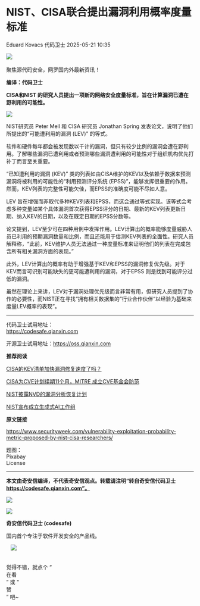 #  NIST、CISA联合提出漏洞利用概率度量标准   
Eduard Kovacs  代码卫士   2025-05-21 10:35  
  
![](https://mmbiz.qpic.cn/mmbiz_gif/Az5ZsrEic9ot90z9etZLlU7OTaPOdibteeibJMMmbwc29aJlDOmUicibIRoLdcuEQjtHQ2qjVtZBt0M5eVbYoQzlHiaw/640?wx_fmt=gif "")  
   
聚焦源代码安全，网罗国内外最新资讯！  
  
**编译：代码卫士**  
  
**CISA和NIST 的研究人员提出一项新的网络安全度量标准，旨在计算漏洞已遭在野利用的可能性。**  
  
  
![](https://mmbiz.qpic.cn/mmbiz_png/oBANLWYScMQ2ZtShadXISAOjbZXiaxficUcOBPJNwwV3AH8LD0fFyx3eX6DtqoR2P0A2Co46SlwL9kphhJ9W2LHg/640?wx_fmt=png&from=appmsg "")  
  
  
NIST研究员 Peter Mell 和 CISA 研究员 Jonathan Spring 发表论文，说明了他们所提出的“可能遭利用的漏洞 (LEV)” 的等式。  
  
软件和硬件每年都会被发现数以千计的漏洞，但只有较少比例的漏洞会遭在野利用。了解哪些漏洞已遭利用或者预测哪些漏洞遭利用的可能性对于组织机构优先打补丁而言至关重要。  
  
“已知遭利用的漏洞 (KEV)” 类的列表如由CISA维护的KEV以及依赖于数据来预测漏洞将被利用的可能性的“利用预测评分系统 (EPSS)”，能够发挥很重要的作用。然而，KEV列表的完整性可能欠佳，而EPSS的准确度可能不尽如人意。  
  
LEV 旨在增强而非取代多种KEV列表和EPSS，而这会通过等式实现。该等式会考虑多种变量如某个具体漏洞首次获得EPSS评分的日期、最新的KEV列表更新日期、纳入KEV的日期，以及在既定日期的EPSS分数等。  
  
论文提到，LEV至少可在四种用例中发挥作用。LEV计算出的概率能够度量威胁人员已利用的预期漏洞数量和比例，而且还能用于估测KEV列表的全面性。研究人员解释称，“此前，KEV维护人员无法通过一种度量标准来证明他们的列表在完成包含所有相关漏洞方面的表现。”  
  
此外，LEV计算出的概率有助于增强基于KEV和EPSS的漏洞修复优先级。对于KEV而言可识别可能缺失的更可能遭利用的漏洞，对于EPSS 则是找到可能评分过低的漏洞。  
  
虽然在理论上来讲，LEV对于漏洞处理优先级而言非常有用，但研究人员提到了协作的必要性，而NIST正在寻找“拥有相关数据集的”行业合作伙伴“以经验为基础来度量LEV概率的表现”。  
  
****  
代码卫士试用地址：  
https://codesafe.qianxin.com  
  
开源卫士试用地址：https://oss.qianxin.com  
  
  
  
  
  
  
  
  
  
  
  
  
  
**推荐阅读**  
  
[CISA的KEV清单加快漏洞修复速度了吗？](https://mp.weixin.qq.com/s?__biz=MzI2NTg4OTc5Nw==&mid=2247519427&idx=2&sn=952e60354283e3d7df02f25ba52d112d&scene=21#wechat_redirect)  
  
  
[CISA为CVE计划续期11个月，MITRE 成立CVE基金会防范](https://mp.weixin.qq.com/s?__biz=MzI2NTg4OTc5Nw==&mid=2247522769&idx=2&sn=550a6097b86ddca08a77c2e694b9e854&scene=21#wechat_redirect)  
  
  
[NIST披露NVD的漏洞分析恢复计划](https://mp.weixin.qq.com/s?__biz=MzI2NTg4OTc5Nw==&mid=2247519633&idx=1&sn=a16b68e9987a385bda6e79bbb1252d42&scene=21#wechat_redirect)  
  
  
[NIST宣布成立生成式AI工作组](https://mp.weixin.qq.com/s?__biz=MzI2NTg4OTc5Nw==&mid=2247516996&idx=2&sn=516fa667d161aeeb8f4aca58f5694c6a&scene=21#wechat_redirect)  
  
  
  
  
  
**原文链接**  
  
https://www.securityweek.com/vulnerability-exploitation-probability-metric-proposed-by-nist-cisa-researchers/  
  
  
题图：  
Pixabay   
License  
  
****  
**本文由奇安信编译，不代表奇安信观点。转载请注明“转自奇安信代码卫士 https://codesafe.qianxin.com”。**  
  
  
  
  
![](https://mmbiz.qpic.cn/mmbiz_jpg/oBANLWYScMSf7nNLWrJL6dkJp7RB8Kl4zxU9ibnQjuvo4VoZ5ic9Q91K3WshWzqEybcroVEOQpgYfx1uYgwJhlFQ/640?wx_fmt=jpeg "")  
  
![](https://mmbiz.qpic.cn/mmbiz_jpg/oBANLWYScMSN5sfviaCuvYQccJZlrr64sRlvcbdWjDic9mPQ8mBBFDCKP6VibiaNE1kDVuoIOiaIVRoTjSsSftGC8gw/640?wx_fmt=jpeg "")  
  
**奇安信代码卫士 (codesafe)**  
  
国内首个专注于软件开发安全的产品线。  
  
   ![](https://mmbiz.qpic.cn/mmbiz_gif/oBANLWYScMQ5iciaeKS21icDIWSVd0M9zEhicFK0rbCJOrgpc09iaH6nvqvsIdckDfxH2K4tu9CvPJgSf7XhGHJwVyQ/640?wx_fmt=gif "")  
  
   
觉得不错，就点个 “  
在看  
” 或 "  
赞  
” 吧~  
  
